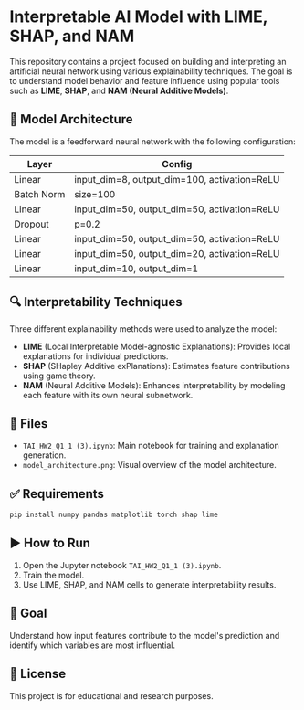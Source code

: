 # Interpretable AI Model with LIME, SHAP, and NAM

This repository contains a project focused on building and interpreting an artificial neural network using various explainability techniques. The goal is to understand model behavior and feature influence using popular tools such as **LIME**, **SHAP**, and **NAM (Neural Additive Models)**.

## 🧠 Model Architecture

The model is a feedforward neural network with the following configuration:

| Layer       | Config                                             |
|-------------|----------------------------------------------------|
| Linear      | input_dim=8, output_dim=100, activation=ReLU       |
| Batch Norm  | size=100                                           |
| Linear      | input_dim=50, output_dim=50, activation=ReLU       |
| Dropout     | p=0.2                                              |
| Linear      | input_dim=50, output_dim=50, activation=ReLU       |
| Linear      | input_dim=50, output_dim=20, activation=ReLU       |
| Linear      | input_dim=10, output_dim=1                         |

## 🔍 Interpretability Techniques

Three different explainability methods were used to analyze the model:

- **LIME** (Local Interpretable Model-agnostic Explanations): Provides local explanations for individual predictions.
- **SHAP** (SHapley Additive exPlanations): Estimates feature contributions using game theory.
- **NAM** (Neural Additive Models): Enhances interpretability by modeling each feature with its own neural subnetwork.

## 📁 Files

- `TAI_HW2_Q1_1 (3).ipynb`: Main notebook for training and explanation generation.
- `model_architecture.png`: Visual overview of the model architecture.

## ✅ Requirements

```bash
pip install numpy pandas matplotlib torch shap lime
```

## ▶️ How to Run

1. Open the Jupyter notebook `TAI_HW2_Q1_1 (3).ipynb`.
2. Train the model.
3. Use LIME, SHAP, and NAM cells to generate interpretability results.

## 🎯 Goal

Understand how input features contribute to the model's prediction and identify which variables are most influential.

## 📜 License

This project is for educational and research purposes.

